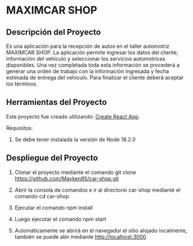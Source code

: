 # MAXIMCAR SHOP

## Descripción del Proyecto

Es una aplicación para la recepción de autos en el taller automotriz MAXIMCAR SHOP. La aplicación permite ingresar los datos del cliente, información del vehículo y seleccionar los servicios automotrices disponibles. Una vez completada toda esta información se procederá a generar una orden de trabajo con la información ingresada y fecha estimada de entrega del vehículo. Para finalizar el cliente deberá aceptar los términos.

## Herramientas del Proyecto

Este proyecto fue creado utilizando: [Create React App](https://github.com/facebook/create-react-app).

Requisitos: 

1. Se debe tener instalada la versión de Node 18.2.0


## Despliegue del Proyecto

1. Clonar el proyecto mediante el comando
git clone https://github.com/Mayken95/car-shop.git

2. Abrir la consola de comandos e ir al directorio car-shop mediante el comando
cd car-shop

3. Ejecutar el comando 
npm install

4. Luego ejecutar el comando
npm start

5. Automáticamente se abrirá en el navegador el sitio alojado localmente, también se puede abir mediante [http://localhost:3000](http://localhost:3000)

